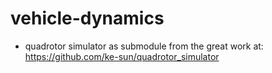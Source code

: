 # vehicle-dynamics

* quadrotor simulator as submodule from the great work at: https://github.com/ke-sun/quadrotor_simulator
